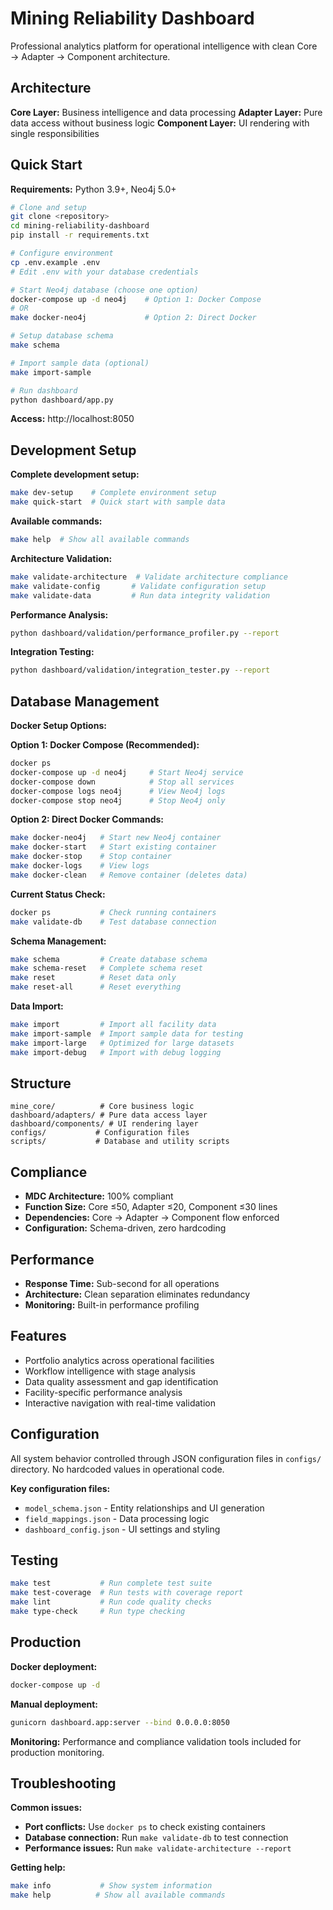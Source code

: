 # Mining Reliability Dashboard

Professional analytics platform for operational intelligence with clean Core → Adapter → Component architecture.

## Architecture

**Core Layer:** Business intelligence and data processing
**Adapter Layer:** Pure data access without business logic
**Component Layer:** UI rendering with single responsibilities

## Quick Start

**Requirements:** Python 3.9+, Neo4j 5.0+

```bash
# Clone and setup
git clone <repository>
cd mining-reliability-dashboard
pip install -r requirements.txt

# Configure environment
cp .env.example .env
# Edit .env with your database credentials

# Start Neo4j database (choose one option)
docker-compose up -d neo4j    # Option 1: Docker Compose
# OR
make docker-neo4j             # Option 2: Direct Docker

# Setup database schema
make schema

# Import sample data (optional)
make import-sample

# Run dashboard
python dashboard/app.py
```

**Access:** http://localhost:8050

## Development Setup

**Complete development setup:**

```bash
make dev-setup    # Complete environment setup
make quick-start  # Quick start with sample data
```

**Available commands:**

```bash
make help  # Show all available commands
```

**Architecture Validation:**

```bash
make validate-architecture  # Validate architecture compliance
make validate-config       # Validate configuration setup
make validate-data         # Run data integrity validation
```

**Performance Analysis:**

```bash
python dashboard/validation/performance_profiler.py --report
```

**Integration Testing:**

```bash
python dashboard/validation/integration_tester.py --report
```

## Database Management

**Docker Setup Options:**

**Option 1: Docker Compose (Recommended):**
```bash
docker ps
docker-compose up -d neo4j     # Start Neo4j service
docker-compose down            # Stop all services
docker-compose logs neo4j      # View Neo4j logs
docker-compose stop neo4j      # Stop Neo4j only
```

**Option 2: Direct Docker Commands:**
```bash
make docker-neo4j   # Start new Neo4j container
make docker-start   # Start existing container
make docker-stop    # Stop container
make docker-logs    # View logs
make docker-clean   # Remove container (deletes data)
```

**Current Status Check:**
```bash
docker ps           # Check running containers
make validate-db    # Test database connection
```

**Schema Management:**

```bash
make schema         # Create database schema
make schema-reset   # Complete schema reset
make reset          # Reset data only
make reset-all      # Reset everything
```

**Data Import:**

```bash
make import         # Import all facility data
make import-sample  # Import sample data for testing
make import-large   # Optimized for large datasets
make import-debug   # Import with debug logging
```

## Structure

```
mine_core/          # Core business logic
dashboard/adapters/ # Pure data access layer
dashboard/components/ # UI rendering layer
configs/           # Configuration files
scripts/           # Database and utility scripts
```

## Compliance

- **MDC Architecture:** 100% compliant
- **Function Size:** Core ≤50, Adapter ≤20, Component ≤30 lines
- **Dependencies:** Core → Adapter → Component flow enforced
- **Configuration:** Schema-driven, zero hardcoding

## Performance

- **Response Time:** Sub-second for all operations
- **Architecture:** Clean separation eliminates redundancy
- **Monitoring:** Built-in performance profiling

## Features

- Portfolio analytics across operational facilities
- Workflow intelligence with stage analysis
- Data quality assessment and gap identification
- Facility-specific performance analysis
- Interactive navigation with real-time validation

## Configuration

All system behavior controlled through JSON configuration files in `configs/` directory. No hardcoded values in operational code.

**Key configuration files:**
- `model_schema.json` - Entity relationships and UI generation
- `field_mappings.json` - Data processing logic
- `dashboard_config.json` - UI settings and styling

## Testing

```bash
make test           # Run complete test suite
make test-coverage  # Run tests with coverage report
make lint           # Run code quality checks
make type-check     # Run type checking
```

## Production

**Docker deployment:**

```bash
docker-compose up -d
```

**Manual deployment:**

```bash
gunicorn dashboard.app:server --bind 0.0.0.0:8050
```

**Monitoring:** Performance and compliance validation tools included for production monitoring.

## Troubleshooting

**Common issues:**

- **Port conflicts:** Use `docker ps` to check existing containers
- **Database connection:** Run `make validate-db` to test connection
- **Performance issues:** Run `make validate-architecture --report`

**Getting help:**

```bash
make info           # Show system information
make help          # Show all available commands
```
